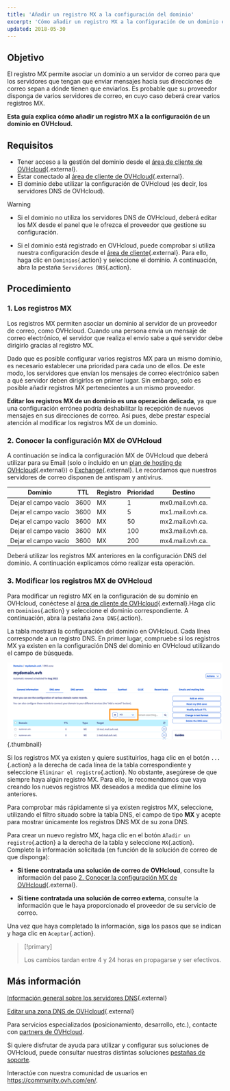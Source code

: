 ```yaml
---
title: 'Añadir un registro MX a la configuración del dominio'
excerpt: 'Cómo añadir un registro MX a la configuración de un dominio en OVHcloud'
updated: 2018-05-30
---
```



## Objetivo

El registro MX permite asociar un dominio a un servidor de correo para que los servidores que tengan que enviar mensajes hacia sus direcciones de correo sepan a dónde tienen que enviarlos. Es probable que su proveedor disponga de varios servidores de correo, en cuyo caso deberá crear varios registros MX.

**Esta guía explica cómo añadir un registro MX a la configuración de un dominio en OVHcloud.**

## Requisitos

- Tener acceso a la gestión del dominio desde el [área de cliente de OVHcloud](https://ca.ovh.com/auth/?action=gotomanager&from=https://www.ovh.com/world/&ovhSubsidiary=ws){.external}.
- Estar conectado al [área de cliente de OVHcloud](https://ca.ovh.com/auth/?action=gotomanager&from=https://www.ovh.com/world/&ovhSubsidiary=ws){.external}.
- El dominio debe utilizar la configuración de OVHcloud (es decir, los servidores DNS de OVHcloud).

> [!warning]
>
> - Si el dominio no utiliza los servidores DNS de OVHcloud, deberá editar los MX desde el panel que le ofrezca el proveedor que gestione su configuración.
>
> - Si el dominio está registrado en OVHcloud, puede comprobar si utiliza nuestra configuración desde el [área de cliente](https://ca.ovh.com/auth/?action=gotomanager&from=https://www.ovh.com/world/&ovhSubsidiary=ws){.external}. Para ello, haga clic en `Dominios`{.action} y seleccione el dominio. A continuación, abra la pestaña `Servidores DNS`{.action}.
>

## Procedimiento

### 1. Los registros MX

Los registros MX permiten asociar un dominio al servidor de un proveedor de correo, como OVHcloud. Cuando una persona envía un mensaje de correo electrónico, el servidor que realiza el envío sabe a qué servidor debe dirigirlo gracias al registro MX.

Dado que es posible configurar varios registros MX para un mismo dominio, es necesario establecer una prioridad para cada uno de ellos. De este modo, los servidores que envían los mensajes de correo electrónico saben a qué servidor deben dirigirlos en primer lugar. Sin embargo, solo es posible añadir registros MX pertenecientes a un mismo proveedor.

**Editar los registros MX de un dominio es una operación delicada**, ya que una configuración errónea podría deshabilitar la recepción de nuevos mensajes en sus direcciones de correo. Así pues, debe prestar especial atención al modificar los registros MX de un dominio.

### 2. Conocer la configuración MX de OVHcloud

A continuación se indica la configuración MX de OVHcloud que deberá utilizar para su Email (solo o incluido en un [plan de hosting de OVHcloud](https://www.ovhcloud.com/es-es/web-hosting/){.external}) o [Exchange](https://www.ovhcloud.com/es-es/emails/){.external}. Le recordamos que nuestros servidores de correo disponen de antispam y antivirus.

|Dominio|TTL|Registro|Prioridad|Destino|
|---|---|---|---|---|
|Dejar el campo vacío|3600|MX|1|mx0.mail.ovh.ca.|
|Dejar el campo vacío|3600|MX|5|mx1.mail.ovh.ca.|
|Dejar el campo vacío|3600|MX|50|mx2.mail.ovh.ca.|
|Dejar el campo vacío|3600|MX|100|mx3.mail.ovh.ca.|
|Dejar el campo vacío|3600|MX|200|mx4.mail.ovh.ca.|

Deberá utilizar los registros MX anteriores en la configuración DNS del dominio. A continuación explicamos cómo realizar esta operación.

### 3. Modificar los registros MX de OVHcloud

Para modificar un registro MX en la configuración de su dominio en OVHcloud, conéctese al [área de cliente de OVHcloud](https://ca.ovh.com/auth/?action=gotomanager&from=https://www.ovh.com/world/&ovhSubsidiary=ws){.external}.Haga clic en `Dominios`{.action} y seleccione el dominio correspondiente. A continuación, abra la pestaña `Zona DNS`{.action}.

La tabla mostrará la configuración del dominio en OVHcloud. Cada línea corresponde a un registro DNS. En primer lugar, compruebe si los registros MX ya existen en la configuración DNS del dominio en OVHcloud utilizando el campo de búsqueda.

![Registro MX en la zona DNS](images/mx-records-dns-zone.png){.thumbnail}

Si los registros MX ya existen y quiere sustituirlos, haga clic en el botón `...`{.action} a la derecha de cada línea de la tabla correspondiente y seleccione  `Eliminar el registro`{.action}. No obstante, asegúrese de que siempre haya algún registro MX. Para ello, le recomendamos que vaya creando los nuevos registros MX deseados a medida que elimine los anteriores.

Para comprobar más rápidamente si ya existen registros MX, seleccione, utilizando el filtro situado sobre la tabla DNS, el campo de tipo **MX** y acepte para mostrar únicamente los registros DNS MX de su zona DNS.

Para crear un nuevo registro MX, haga clic en el botón `Añadir un registro`{.action} a la derecha de la tabla y seleccione `MX`{.action}. Complete la información solicitada (en función de la solución de correo de que disponga):

- **Si tiene contratada una solución de correo de OVHcloud**, consulte la información del paso [2. Conocer la configuración MX de OVHcloud](/pages/web_cloud/domains/dns_zone_mx#2-conocer-la-configuracion-mx-de-ovhcloud){.external}.

- **Si tiene contratada una solución de correo externa**, consulte la información que le haya proporcionado el proveedor de su servicio de correo.

Una vez que haya completado la información, siga los pasos que se indican y haga clic en `Aceptar`{.action}.

> [!primary]
>
> Los cambios tardan entre 4 y 24 horas en propagarse y ser efectivos.
>

## Más información

[Información general sobre los servidores DNS](/pages/web_cloud/domains/dns_server_general_information){.external}

[Editar una zona DNS de OVHcloud](/pages/web_cloud/domains/dns_zone_edit){.external}

Para servicios especializados (posicionamiento, desarrollo, etc.), contacte con [partners de OVHcloud](https://partner.ovhcloud.com/es/).

Si quiere disfrutar de ayuda para utilizar y configurar sus soluciones de OVHcloud, puede consultar nuestras distintas soluciones [pestañas de soporte](https://www.ovhcloud.com/es/support-levels/).

Interactúe con nuestra comunidad de usuarios en <https://community.ovh.com/en/>.
